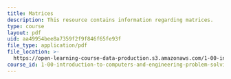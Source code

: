 ```yaml
---
title: Matrices
description: This resource contains information regarding matrices.
type: course
layout: pdf
uid: aa49954bee8a7359f2f9f846f65fe93f
file_type: application/pdf
file_location: >-
  https://open-learning-course-data-production.s3.amazonaws.com/1-00-introduction-to-computers-and-engineering-problem-solving-spring-2012/aa49954bee8a7359f2f9f846f65fe93f_MIT1_00S12_Lec_30.pdf
course_id: 1-00-introduction-to-computers-and-engineering-problem-solving-spring-2012
---
```

